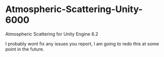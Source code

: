 # Atmospheric-Scattering-Unity-6000
Atmospheric Scattering for Unity Engine 6.2

I probably wont fix any issues you report, I am going to redo this at some point in the future.
